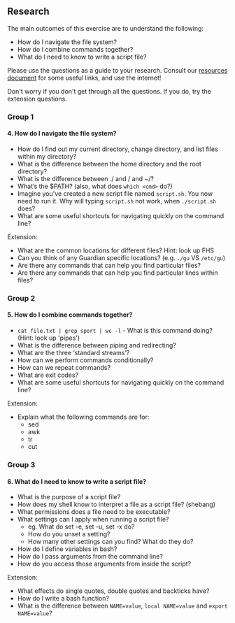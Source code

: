 ## Research

The main outcomes of this exercise are to understand the following:
* How do I navigate the file system?
* How do I combine commands together?
* What do I need to know to write a script file?

Please use the questions as a guide to your research. Consult our [resources document](./resources.md) for some useful links, and use the internet!

Don't worry if you don't get through all the questions. If you do, try the extension questions.

### Group 1
#### 4. How do I navigate the file system?
* How do I find out my current directory, change directory, and list files within my directory?
* What is the difference between the home directory and the root directory?
* What is the difference between ./ and / and ~/?
* What’s the $PATH? (also, what does `which <cmd>` do?)
* Imagine you've created a new script file named `script.sh`. You now need to run it. Why will typing `script.sh` not work, when `./script.sh` does?
* What are some useful shortcuts for navigating quickly on the command line?

Extension:
* What are the common locations for different files? Hint: look up FHS
* Can you think of any Guardian specific locations? (e.g. `./gu` VS `/etc/gu`)
* Are there any commands that can help you find particular files?
* Are there any commands that can help you find particular lines within files?

### Group 2
#### 5. How do I combine commands together?
* `cat file.txt | grep sport | wc -l` - What is this command doing? (Hint: look up 'pipes')
* What is the difference between piping and redirecting?
* What are the three ‘standard streams’?
* How can we perform commands conditionally?
* How can we repeat commands?
* What are exit codes?
* What are some useful shortcuts for navigating quickly on the command line?

Extension:
* Explain what the following commands are for:
  * sed
  * awk
  * tr
  * cut


### Group 3
#### 6. What do I need to know to write a script file?
* What is the purpose of a script file?
* How does my shell know to interpret a file as a script file? (shebang)
* What permissions does a file need to be executable?
* What settings can I apply when running a script file?
  * eg. What do set -e, set -u, set -x do?
  * How do you unset a setting?
  * How many other settings can you find? What do they do?
* How do I define variables in bash?
* How do I pass arguments from the command line?
* How do you access those arguments from inside the script?

Extension:
* What effects do single quotes, double quotes and backticks have?
* How do I write a bash function?
* What is the difference between `NAME=value`, `local NAME=value` and `export NAME=value`?
